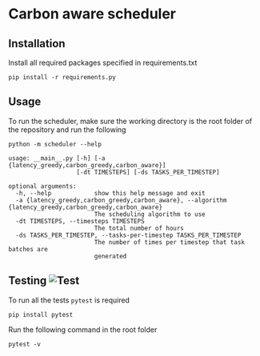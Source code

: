 # Carbon aware scheduler



## Installation
Install all required packages specified in requirements.txt
```
pip install -r requirements.py
```

## Usage
To run the scheduler, make sure the working directory is the root folder of the repository and run the following

```
python -m scheduler --help
```

```
usage: __main__.py [-h] [-a {latency_greedy,carbon_greedy,carbon_aware}]
                   [-dt TIMESTEPS] [-ds TASKS_PER_TIMESTEP]

optional arguments:
  -h, --help            show this help message and exit
  -a {latency_greedy,carbon_greedy,carbon_aware}, --algorithm {latency_greedy,carbon_greedy,carbon_aware}
                        The scheduling algorithm to use
  -dt TIMESTEPS, --timesteps TIMESTEPS
                        The total number of hours
  -ds TASKS_PER_TIMESTEP, --tasks-per-timestep TASKS_PER_TIMESTEP
                        The number of times per timestep that task batches are
                        generated
```

## Testing ![Test](https://github.com/Zonotora/umass/workflows/Test/badge.svg?branch=main&event=push)

To run all the tests `pytest` is required
```
pip install pytest
```

Run the following command in the root folder

```
pytest -v
```
